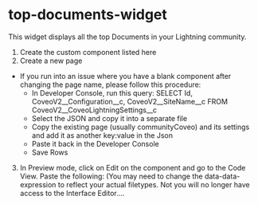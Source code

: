 # top-documents-widget

This widget displays all the top Documents in your Lightning community.

1. Create the custom component listed here
2. Create a new page
  - If you run into an issue where you have a blank component after changing the page name, please follow this procedure:
    - In Developer Console, run this query: SELECT Id, CoveoV2__Configuration__c,     CoveoV2__SiteName__c FROM CoveoV2__CoveoLightningSettings__c
    - Select the JSON and copy it into a separate file
    - Copy the existing page (usually communityCoveo) and its settings and add it as another key:value in the Json
    - Paste it back in the Developer Console
    - Save Rows
   
3. In Preview mode, click on Edit on the component and go to the Code View. Paste the following: (You may need to change the data-data-expression to reflect your actual filetypes. Not you will no longer have access to the Interface Editor....


    <div id="searchTopDocs" class="CoveoSearchInterface" data-design="new" data-results-per-page="5" 
         data-expression="(@filetype==pdf) OR (@filetype==&quot;YouTubeVideo&quot;)" data-pipeline="recommendations">
        <div class="CoveoAnalytics"></div>
        <div class="coveo-main-section">
            <div class="coveo-results-column">
                <div class="CoveoHiddenQuery"></div>
                <div class="CoveoErrorReport" data-pop-up="false"></div>
                <div class="CoveoResultList" data-layout="list" data-wait-animation="fade" data-auto-select-fields-to-include="true">
                    <script id="Default" class="result-template" type="text/html" data-layout="list"><div class="coveo-result-frame" style="padding-top:10px;">
                            <div class="coveo-result-row">
                                <div class="coveo-result-cell" style="width:64px; text-align:center; padding-top:10px; vertical-align:top"> 
                                    <span class="CoveoIcon" data-small="false" data-with-label="true"></span> 
                                </div>
                                <div class="coveo-result-cell" style="padding-left:10px; padding-top:15px">
                                    <div class="coveo-result-row">
                                        <div class="coveo-result-cell" style="font-size:16px"><span class="CoveoSalesforceResultLink"></span>

<div class="CoveoQuickview">
                                                <div class="coveo-icon-for-quickview"></div>
                                            </div></div><div class="coveo-result-cell" style="font-size:16px"><span class="CoveoText" data-value="Source:"></span>
<span class="CoveoFieldValue" data-field="@source"></span></div>
                                    </div>
                                </div>
                            </div>
                        </div>
                    </script>
                </div>
            </div>
        </div>
    </div>
    
